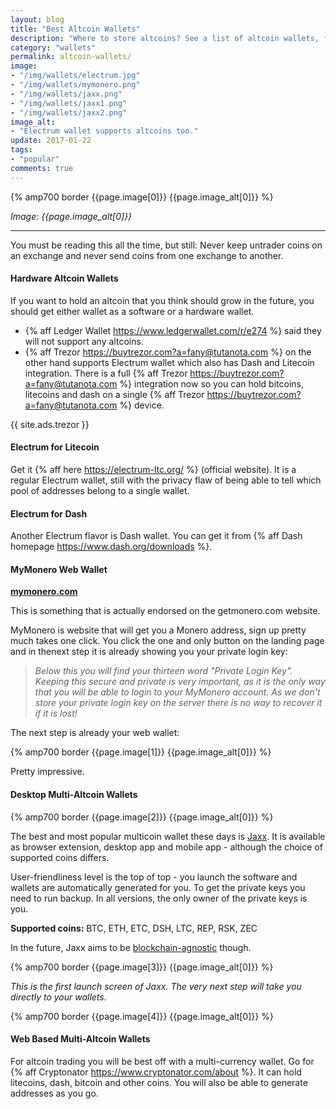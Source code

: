```yaml
---
layout: blog
title: "Best Altcoin Wallets"
description: "Where to store altcoins? See a list of altcoin wallets, from web based to hardware."
category: "wallets"
permalink: altcoin-wallets/
image:
- "/img/wallets/electrum.jpg"
- "/img/wallets/mymonero.png"
- "/img/wallets/jaxx.png"
- "/img/wallets/jaxx1.png"
- "/img/wallets/jaxx2.png"
image_alt:
- "Electrum wallet supports altcoins too."
update: 2017-01-22
tags:
- "popular"
comments: true
---
```


{% amp700 border {{page.image[0]}} {{page.image_alt[0]}} %}

_Image: {{page.image_alt[0]}}_

____________________

You must be reading this all the time, but still: Never keep untrader coins on an exchange and never send coins from one exchange to another.

#### Hardware Altcoin Wallets

If you want to hold an altcoin that you think should grow in the future, you should get either wallet as a software or a hardware wallet.

  * {% aff Ledger Wallet https://www.ledgerwallet.com/r/e274 %} said they will not support any altcoins.
  * {% aff Trezor https://buytrezor.com?a=fany@tutanota.com %} on the other hand supports Electrum wallet which also has Dash and Litecoin integration. There is a full {% aff Trezor https://buytrezor.com?a=fany@tutanota.com %} integration now so you can hold bitcoins, litecoins and dash on a single {% aff Trezor https://buytrezor.com?a=fany@tutanota.com %} device.

{{ site.ads.trezor }}

#### Electrum for Litecoin

Get it {% aff here https://electrum-ltc.org/ %} (official website). It is a regular Electrum wallet, still with the privacy flaw of being able to tell which pool of addresses belong to a single wallet.

#### Electrum for Dash

Another Electrum flavor is Dash wallet. You can get it from {% aff Dash homepage https://www.dash.org/downloads %}.

#### MyMonero Web Wallet

**[mymonero.com](https://mymonero.com/#/)**

This is something that is actually endorsed on the getmonero.com website.

MyMonero is website that will get you a Monero address, sign up pretty much takes one click. You click the one and only button on the landing page and in thenext step it is already showing you your private login key:

> *Below this you will find your thirteen word "Private Login Key". Keeping this secure and private is very important, as it is the only way that you will be able to login to your MyMonero account. As we don't store your private login key on the server there is no way to recover it if it is lost!*

The next step is already your web wallet:

{% amp700 border {{page.image[1]}} {{page.image_alt[0]}} %}

Pretty impressive.

#### Desktop Multi-Altcoin Wallets

{% amp700 border {{page.image[2]}} {{page.image_alt[0]}} %}


The best and most popular multicoin wallet these days is [Jaxx](https://jaxx.io/support.html). It is available as browser extension, desktop app and mobile app - although the choice of supported coins differs.

User-friendliness level is the top of top - you launch the software and wallets are automatically generated for you. To get the private keys you need to run backup. In all versions, the only owner of the private keys is you.

**Supported coins:** BTC, ETH, ETC, DSH, LTC, REP, RSK, ZEC

In the future, Jaxx aims to be [blockchain-agnostic](https://bitcoinmagazine.com/articles/jaxx-aims-to-be-blockchain-agnostic-with-more-new-coin-integrations-1473282178/) though.

{% amp700 border {{page.image[3]}} {{page.image_alt[0]}} %}

_This is the first launch screen of Jaxx. The very next step will take you directly to your wallets._

{% amp700 border {{page.image[4]}} {{page.image_alt[0]}} %}


#### Web Based Multi-Altcoin Wallets

For altcoin trading you will be best off with a multi-currency wallet. Go for {% aff Cryptonator https://www.cryptonator.com/about %}. It can hold litecoins, dash, bitcoin and other coins. You will also be able to generate addresses as you go.
